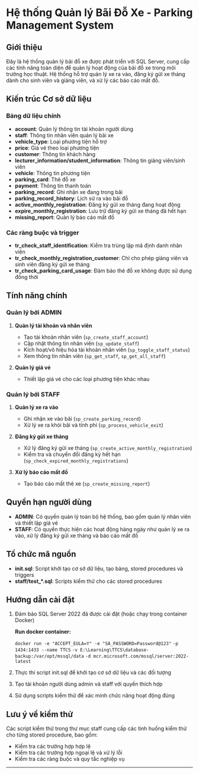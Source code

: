 # Hệ thống Quản lý Bãi Đỗ Xe - Parking Management System

## Giới thiệu

Đây là hệ thống quản lý bãi đỗ xe được phát triển với SQL Server, cung cấp các tính năng toàn diện để quản lý hoạt động của bãi đỗ xe trong môi trường học thuật. Hệ thống hỗ trợ quản lý xe ra vào, đăng ký gửi xe tháng dành cho sinh viên và giảng viên, và xử lý các báo cáo mất đồ.

## Kiến trúc Cơ sở dữ liệu

### Bảng dữ liệu chính

- **account**: Quản lý thông tin tài khoản người dùng
- **staff**: Thông tin nhân viên quản lý bãi xe
- **vehicle_type**: Loại phương tiện hỗ trợ
- **price**: Giá vé theo loại phương tiện
- **customer**: Thông tin khách hàng
- **lecturer_information/student_information**: Thông tin giảng viên/sinh viên
- **vehicle**: Thông tin phương tiện
- **parking_card**: Thẻ đỗ xe
- **payment**: Thông tin thanh toán
- **parking_record**: Ghi nhận xe đang trong bãi
- **parking_record_history**: Lịch sử ra vào bãi đỗ
- **active_monthly_registration**: Đăng ký gửi xe tháng đang hoạt động
- **expire_monthly_registration**: Lưu trữ đăng ký gửi xe tháng đã hết hạn
- **missing_report**: Quản lý báo cáo mất đồ

### Các ràng buộc và trigger

- **tr_check_staff_identification**: Kiểm tra trùng lặp mã định danh nhân viên
- **tr_check_monthly_registration_customer**: Chỉ cho phép giảng viên và sinh viên đăng ký gửi xe tháng
- **tr_check_parking_card_usage**: Đảm bảo thẻ đỗ xe không được sử dụng đồng thời

## Tính năng chính

### Quản lý bởi ADMIN

1. **Quản lý tài khoản và nhân viên**
   - Tạo tài khoản nhân viên (`sp_create_staff_account`)
   - Cập nhật thông tin nhân viên (`sp_update_staff`)
   - Kích hoạt/vô hiệu hóa tài khoản nhân viên (`sp_toggle_staff_status`)
   - Xem thông tin nhân viên (`sp_get_staff`, `sp_get_all_staff`)

2. **Quản lý giá vé**
   - Thiết lập giá vé cho các loại phương tiện khác nhau

### Quản lý bởi STAFF

1. **Quản lý xe ra vào**
   - Ghi nhận xe vào bãi (`sp_create_parking_record`)
   - Xử lý xe ra khỏi bãi và tính phí (`sp_process_vehicle_exit`)

2. **Đăng ký gửi xe tháng**
   - Xử lý đăng ký gửi xe tháng (`sp_create_active_monthly_registration`)
   - Kiểm tra và chuyển đổi đăng ký hết hạn (`sp_check_expired_monthly_registrations`)

3. **Xử lý báo cáo mất đồ**
   - Tạo báo cáo mất thẻ xe (`sp_create_missing_report`)

## Quyền hạn người dùng

- **ADMIN**: Có quyền quản lý toàn bộ hệ thống, bao gồm quản lý nhân viên và thiết lập giá vé
- **STAFF**: Có quyền thực hiện các hoạt động hàng ngày như quản lý xe ra vào, xử lý đăng ký gửi xe tháng và báo cáo mất đồ

## Tổ chức mã nguồn

- **init.sql**: Script khởi tạo cơ sở dữ liệu, tạo bảng, stored procedures và triggers
- **staff/test_*.sql**: Scripts kiểm thử cho các stored procedures

## Hướng dẫn cài đặt

1. Đảm bảo SQL Server 2022 đã được cài đặt (hoặc chạy trong container Docker)

      **Run docker container:**

      `docker run -e "ACCEPT_EULA=Y" -e "SA_PASSWORD=Password@123"`
      `-p 1434:1433 --name TTCS`
      `-v E:\Learning\TTCS\database-backup:/var/opt/mssql/data` 
      `-d mcr.microsoft.com/mssql/server:2022-latest`
2. Thực thi script init.sql để khởi tạo cơ sở dữ liệu và các đối tượng
3. Tạo tài khoản người dùng admin và staff với quyền thích hợp
4. Sử dụng scripts kiểm thử để xác minh chức năng hoạt động đúng

## Lưu ý về kiểm thử

Các script kiểm thử trong thư mục staff cung cấp các tình huống kiểm thử cho từng stored procedure, bao gồm:
- Kiểm tra các trường hợp hợp lệ
- Kiểm tra các trường hợp ngoại lệ và xử lý lỗi
- Kiểm tra các ràng buộc và quy tắc nghiệp vụ

---
